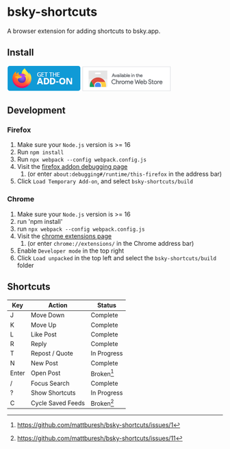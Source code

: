 # bsky-shortcuts 

A browser extension for adding shortcuts to bsky.app.

## Install

[![Available from FireFox Add-ons](assets/firefox.png)](https://addons.mozilla.org/en-US/firefox/addon/bsky-shortcuts/)
[![Available in the Chrome Web Store](assets/chrome.png)](https://chrome.google.com/webstore/detail/bsky-shortcuts/cimigenihbmedhakgecdgbjgmplfjkjj/1)

## Development

### Firefox

1. Make sure your `Node.js` version is >= 16
2. Run `npm install`
3. Run `npx webpack --config webpack.config.js`
4. Visit the [firefox addon debugging page](about:debugging#/runtime/this-firefox)
    1. (or enter `about:debugging#/runtime/this-firefox` in the address bar)
5. Click `Load Temporary Add-on`, and select `bsky-shortcuts/build`

### Chrome

1. Make sure your `Node.js` version is >= 16
2. run 'npm install'
3. run `npx webpack --config webpack.config.js`
4. Visit the [chrome extensions page](chrome://extensions/)
    1. (or enter `chrome://extensions/` in the Chrome address bar)
5. Enable `Developer mode` in the top right
6. Click `Load unpacked` in the top left and select the `bsky-shortcuts/build` folder

## Shortcuts 

| Key | Action | Status      |
|-----|--------|-------------|
| J   | Move Down | Complete    |
| K   | Move Up | Complete    |
| L   | Like Post | Complete    |
| R   | Reply  | Complete    |
| T   | Repost / Quote | In Progress |
| N   | New Post | Complete    |
| Enter | Open Post | Broken[^1]  |
| /   | Focus Search | Complete |
| ?   | Show Shortcuts | In Progress |
| C   | Cycle Saved Feeds | Broken[^2]    |

[^1]: https://github.com/mattburesh/bsky-shortcuts/issues/1
[^2]: https://github.com/mattburesh/bsky-shortcuts/issues/11
